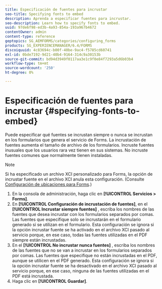 ```yaml
---
title: Especificación de fuentes para incrustar
seo-title: Specifying fonts to embed
description: Aprenda a especificar fuentes para incrustar.
seo-description: Learn how to specify fonts to embed.
uuid: 97de6f98-ed3b-4a93-854a-193a967b4672
contentOwner: admin
content-type: reference
geptopics: SG_AEMFORMS/categories/configuring_forms
products: SG_EXPERIENCEMANAGER/6.4/FORMS
discoiquuid: 4c83694c-b00f-40be-9ac4-f5785cd60741
exl-id: 0bde7192-9d21-40b4-9164-314c9a30153b
source-git-commit: bd94d3949f0117aa3e1c9f0e84f7293a5d6b03b4
workflow-type: tm+mt
source-wordcount: '250'
ht-degree: 0%

---
```


# Especificación de fuentes para incrustar {#specifying-fonts-to-embed}

Puede especificar qué fuentes se incrustan siempre o nunca se incrustan en los formularios que genera el servicio de Forms. La incrustación de fuentes aumenta el tamaño de archivo de los formularios. Incruste fuentes inusuales que los usuarios rara vez tienen en sus sistemas. No incruste fuentes comunes que normalmente tienen instaladas.

>[!NOTE]
>
>Si ha especificado un archivo XCI personalizado para Forms, la opción de incrustar fuente en el archivo XCI anula esta configuración. (Consulte [Configuración de ubicaciones para Forms](/help/forms/using/admin-help/configuring-locations-forms.md#configuring-locations-for-forms).)

1. En la consola de administración, haga clic en **[!UICONTROL Servicios > Forms]**.
1. En **[!UICONTROL Configuración de incrustación de fuentes]**, en el **[!UICONTROL Incrustar siempre fuentes]** , escriba los nombres de las fuentes que desea incrustar con los formularios separados por comas. Las fuentes que especifique solo se incrustarán en el formulario generado si se utilizan en el formulario. Esta configuración se ignora si la opción incrustar fuente se ha activado en el archivo XCI pasado al servicio porque, en ese caso, todas las fuentes utilizadas en el PDF siempre están incrustadas.
1. En el **[!UICONTROL No incrustar nunca fuentes]** , escriba los nombres de las fuentes que no se van a incrustar en los formularios separados por comas. Las fuentes que especifique no están incrustadas en el PDF, aunque se utilicen en el PDF generado. Esta configuración se ignora si la opción incrustar fuente se ha desactivado en el archivo XCI pasado al servicio porque, en ese caso, ninguna de las fuentes utilizadas en el PDF está incrustada.
1. Haga clic en **[!UICONTROL Guardar]**.

